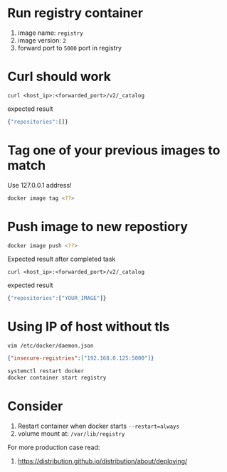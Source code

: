# Run registry container

1. image name: `registry`
2. image version: `2`
3. forward port to `5000` port in registry

# Curl should work

`curl <host_ip>:<forwarded_port>/v2/_catalog`

expected result
```js
{"repositories":[]}
```

# Tag one of your previous images to match 

Use 127.0.0.1 address!

```sh
docker image tag <??>
```

# Push image to new repostiory

```sh
docker image push <??>
```

Expected result after completed task

`curl <host_ip>:<forwarded_port>/v2/_catalog`

expected result
```js
{"repositories":["YOUR_IMAGE"]}
```

# Using IP of host without tls

`vim /etc/docker/daemon.json`
```daemon.json
{"insecure-registries":["192.168.0.125:5000"]}
```

```sh
systemctl restart docker
docker container start registry
```

# Consider 

1. Restart container when docker starts `--restart=always`
2. volume mount at: `/var/lib/registry`

For more production case read:
1. https://distribution.github.io/distribution/about/deploying/